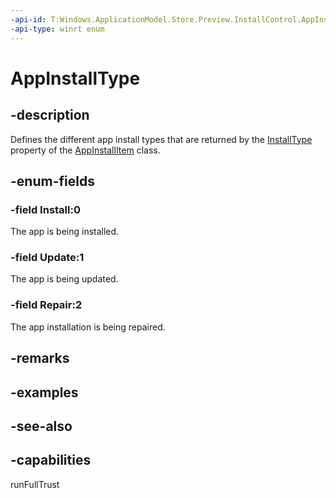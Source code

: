 ```yaml
---
-api-id: T:Windows.ApplicationModel.Store.Preview.InstallControl.AppInstallType
-api-type: winrt enum
---
```


<!-- Enumeration syntax
public enum Windows.ApplicationModel.Store.Preview.InstallControl.AppInstallType : int
-->

# AppInstallType

## -description
Defines the different app install types that are returned by the [InstallType](appinstallitem_installtype.md) property of the [AppInstallItem](appinstallitem.md) class.

## -enum-fields
### -field Install:0
The app is being installed.

### -field Update:1
The app is being updated.

### -field Repair:2
The app installation is being repaired.


## -remarks

## -examples

## -see-also
## -capabilities
runFullTrust
